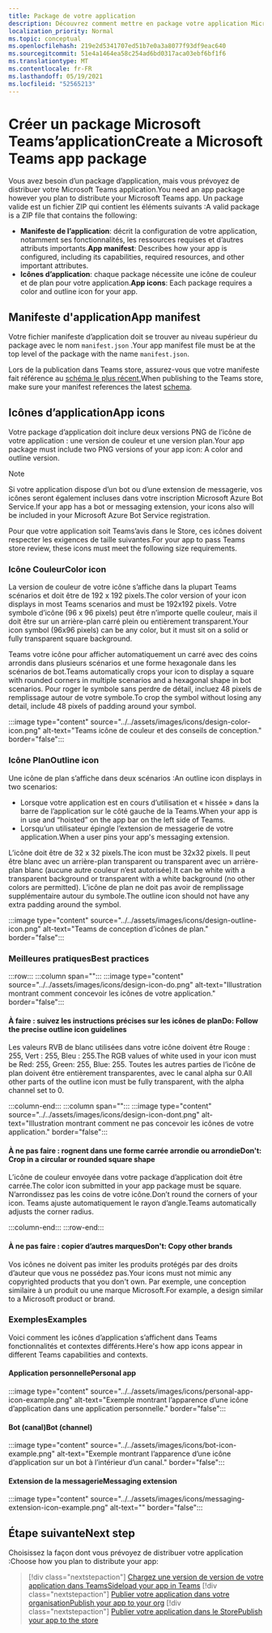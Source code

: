 ```yaml
---
title: Package de votre application
description: Découvrez comment mettre en package votre application Microsoft Teams pour le test, le téléchargement et la publication dans le Store.
localization_priority: Normal
ms.topic: conceptual
ms.openlocfilehash: 219e2d5341707ed51b7e0a3a8077f93df9eac640
ms.sourcegitcommit: 51e4a1464ea58c254ad6bd0317aca03ebf6bf1f6
ms.translationtype: MT
ms.contentlocale: fr-FR
ms.lasthandoff: 05/19/2021
ms.locfileid: "52565213"
---
```

# <a name="create-a-microsoft-teams-app-package"></a><span data-ttu-id="ebb79-103">Créer un package Microsoft Teams’application</span><span class="sxs-lookup"><span data-stu-id="ebb79-103">Create a Microsoft Teams app package</span></span>

<span data-ttu-id="ebb79-104">Vous avez besoin d’un package d’application, mais vous prévoyez de distribuer votre Microsoft Teams application.</span><span class="sxs-lookup"><span data-stu-id="ebb79-104">You need an app package however you plan to distribute your Microsoft Teams app.</span></span> <span data-ttu-id="ebb79-105">Un package valide est un fichier ZIP qui contient les éléments suivants :</span><span class="sxs-lookup"><span data-stu-id="ebb79-105">A valid package is a ZIP file that contains the following:</span></span>

* <span data-ttu-id="ebb79-106">**Manifeste de l’application**: décrit la configuration de votre application, notamment ses fonctionnalités, les ressources requises et d’autres attributs importants.</span><span class="sxs-lookup"><span data-stu-id="ebb79-106">**App manifest**: Describes how your app is configured, including its capabilities, required resources, and other important attributes.</span></span>
* <span data-ttu-id="ebb79-107">**Icônes d’application**: chaque package nécessite une icône de couleur et de plan pour votre application.</span><span class="sxs-lookup"><span data-stu-id="ebb79-107">**App icons**: Each package requires a color and outline icon for your app.</span></span>

## <a name="app-manifest"></a><span data-ttu-id="ebb79-108">Manifeste d'application</span><span class="sxs-lookup"><span data-stu-id="ebb79-108">App manifest</span></span>

<span data-ttu-id="ebb79-109">Votre fichier manifeste d’application doit se trouver au niveau supérieur du package avec le nom `manifest.json` .</span><span class="sxs-lookup"><span data-stu-id="ebb79-109">Your app manifest file must be at the top level of the package with the name `manifest.json`.</span></span> 

<span data-ttu-id="ebb79-110">Lors de la publication dans Teams store, assurez-vous que votre manifeste fait référence au [schéma le plus récent.](~/resources/schema/manifest-schema.md)</span><span class="sxs-lookup"><span data-stu-id="ebb79-110">When publishing to the Teams store, make sure your manifest references the latest [schema](~/resources/schema/manifest-schema.md).</span></span>

## <a name="app-icons"></a><span data-ttu-id="ebb79-111">Icônes d’application</span><span class="sxs-lookup"><span data-stu-id="ebb79-111">App icons</span></span>

<span data-ttu-id="ebb79-112">Votre package d’application doit inclure deux versions PNG de l’icône de votre application : une version de couleur et une version plan.</span><span class="sxs-lookup"><span data-stu-id="ebb79-112">Your app package must include two PNG versions of your app icon: A color and outline version.</span></span>

> [!Note]
> <span data-ttu-id="ebb79-113">Si votre application dispose d’un bot ou d’une extension de messagerie, vos icônes seront également incluses dans votre inscription Microsoft Azure Bot Service.</span><span class="sxs-lookup"><span data-stu-id="ebb79-113">If your app has a bot or messaging extension, your icons also will be included in your Microsoft Azure Bot Service registration.</span></span>

<span data-ttu-id="ebb79-114">Pour que votre application soit Teams’avis dans le Store, ces icônes doivent respecter les exigences de taille suivantes.</span><span class="sxs-lookup"><span data-stu-id="ebb79-114">For your app to pass Teams store review, these icons must meet the following size requirements.</span></span>

### <a name="color-icon"></a><span data-ttu-id="ebb79-115">Icône Couleur</span><span class="sxs-lookup"><span data-stu-id="ebb79-115">Color icon</span></span>

<span data-ttu-id="ebb79-116">La version de couleur de votre icône s’affiche dans la plupart Teams scénarios et doit être de 192 x 192 pixels.</span><span class="sxs-lookup"><span data-stu-id="ebb79-116">The color version of your icon displays in most Teams scenarios and must be 192x192 pixels.</span></span> <span data-ttu-id="ebb79-117">Votre symbole d’icône (96 x 96 pixels) peut être n’importe quelle couleur, mais il doit être sur un arrière-plan carré plein ou entièrement transparent.</span><span class="sxs-lookup"><span data-stu-id="ebb79-117">Your icon symbol (96x96 pixels) can be any color, but it must sit on a solid or fully transparent square background.</span></span>

<span data-ttu-id="ebb79-118">Teams votre icône pour afficher automatiquement un carré avec des coins arrondis dans plusieurs scénarios et une forme hexagonale dans les scénarios de bot.</span><span class="sxs-lookup"><span data-stu-id="ebb79-118">Teams automatically crops your icon to display a square with rounded corners in multiple scenarios and a hexagonal shape in bot scenarios.</span></span> <span data-ttu-id="ebb79-119">Pour roger le symbole sans perdre de détail, incluez 48 pixels de remplissage autour de votre symbole.</span><span class="sxs-lookup"><span data-stu-id="ebb79-119">To crop the symbol without losing any detail, include 48 pixels of padding around your symbol.</span></span>

:::image type="content" source="../../assets/images/icons/design-color-icon.png" alt-text="Teams icône de couleur et des conseils de conception." border="false":::

### <a name="outline-icon"></a><span data-ttu-id="ebb79-121">Icône Plan</span><span class="sxs-lookup"><span data-stu-id="ebb79-121">Outline icon</span></span>

<span data-ttu-id="ebb79-122">Une icône de plan s’affiche dans deux scénarios :</span><span class="sxs-lookup"><span data-stu-id="ebb79-122">An outline icon displays in two scenarios:</span></span>

* <span data-ttu-id="ebb79-123">Lorsque votre application est en cours d’utilisation et « hissée » dans la barre de l’application sur le côté gauche de la Teams.</span><span class="sxs-lookup"><span data-stu-id="ebb79-123">When your app is in use and “hoisted” on the app bar on the left side of Teams.</span></span>
* <span data-ttu-id="ebb79-124">Lorsqu’un utilisateur épingle l’extension de messagerie de votre application.</span><span class="sxs-lookup"><span data-stu-id="ebb79-124">When a user pins your app's messaging extension.</span></span>

<span data-ttu-id="ebb79-125">L’icône doit être de 32 x 32 pixels.</span><span class="sxs-lookup"><span data-stu-id="ebb79-125">The icon must be 32x32 pixels.</span></span> <span data-ttu-id="ebb79-126">Il peut être blanc avec un arrière-plan transparent ou transparent avec un arrière-plan blanc (aucune autre couleur n’est autorisée).</span><span class="sxs-lookup"><span data-stu-id="ebb79-126">It can be white with a transparent background or transparent with a white background (no other colors are permitted).</span></span> <span data-ttu-id="ebb79-127">L’icône de plan ne doit pas avoir de remplissage supplémentaire autour du symbole.</span><span class="sxs-lookup"><span data-stu-id="ebb79-127">The outline icon should not have any extra padding around the symbol.</span></span>

:::image type="content" source="../../assets/images/icons/design-outline-icon.png" alt-text="Teams de conception d’icônes de plan." border="false":::

### <a name="best-practices"></a><span data-ttu-id="ebb79-129">Meilleures pratiques</span><span class="sxs-lookup"><span data-stu-id="ebb79-129">Best practices</span></span>

:::row:::
   :::column span="":::
:::image type="content" source="../../assets/images/icons/design-icon-do.png" alt-text="Illustration montrant comment concevoir les icônes de votre application." border="false":::

#### <a name="do-follow-the-precise-outline-icon-guidelines"></a><span data-ttu-id="ebb79-131">À faire : suivez les instructions précises sur les icônes de plan</span><span class="sxs-lookup"><span data-stu-id="ebb79-131">Do: Follow the precise outline icon guidelines</span></span>

<span data-ttu-id="ebb79-132">Les valeurs RVB de blanc utilisées dans votre icône doivent être Rouge : 255, Vert : 255, Bleu : 255.</span><span class="sxs-lookup"><span data-stu-id="ebb79-132">The RGB values of white used in your icon must be Red: 255, Green: 255, Blue: 255.</span></span> <span data-ttu-id="ebb79-133">Toutes les autres parties de l’icône de plan doivent être entièrement transparentes, avec le canal alpha sur 0.</span><span class="sxs-lookup"><span data-stu-id="ebb79-133">All other parts of the outline icon must be fully transparent, with the alpha channel set to 0.</span></span>

   :::column-end:::
   :::column span="":::
:::image type="content" source="../../assets/images/icons/design-icon-dont.png" alt-text="Illustration montrant comment ne pas concevoir les icônes de votre application." border="false":::

#### <a name="dont-crop-in-a-circular-or-rounded-square-shape"></a><span data-ttu-id="ebb79-135">À ne pas faire : rognent dans une forme carrée arrondie ou arrondie</span><span class="sxs-lookup"><span data-stu-id="ebb79-135">Don't: Crop in a circular or rounded square shape</span></span>

<span data-ttu-id="ebb79-136">L’icône de couleur envoyée dans votre package d’application doit être carrée.</span><span class="sxs-lookup"><span data-stu-id="ebb79-136">The color icon submitted in your app package must be square.</span></span> <span data-ttu-id="ebb79-137">N’arrondissez pas les coins de votre icône.</span><span class="sxs-lookup"><span data-stu-id="ebb79-137">Don’t round the corners of your icon.</span></span> <span data-ttu-id="ebb79-138">Teams ajuste automatiquement le rayon d’angle.</span><span class="sxs-lookup"><span data-stu-id="ebb79-138">Teams automatically adjusts the corner radius.</span></span>

   :::column-end:::
:::row-end:::

#### <a name="dont-copy-other-brands"></a><span data-ttu-id="ebb79-139">À ne pas faire : copier d’autres marques</span><span class="sxs-lookup"><span data-stu-id="ebb79-139">Don't: Copy other brands</span></span>

<span data-ttu-id="ebb79-140">Vos icônes ne doivent pas imiter les produits protégés par des droits d’auteur que vous ne possédez pas.</span><span class="sxs-lookup"><span data-stu-id="ebb79-140">Your icons must not mimic any copyrighted products that you don't own.</span></span> <span data-ttu-id="ebb79-141">Par exemple, une conception similaire à un produit ou une marque Microsoft.</span><span class="sxs-lookup"><span data-stu-id="ebb79-141">For example, a design similar to a Microsoft product or brand.</span></span>

### <a name="examples"></a><span data-ttu-id="ebb79-142">Exemples</span><span class="sxs-lookup"><span data-stu-id="ebb79-142">Examples</span></span>

<span data-ttu-id="ebb79-143">Voici comment les icônes d’application s’affichent dans Teams fonctionnalités et contextes différents.</span><span class="sxs-lookup"><span data-stu-id="ebb79-143">Here's how app icons appear in different Teams capabilities and contexts.</span></span>

#### <a name="personal-app"></a><span data-ttu-id="ebb79-144">Application personnelle</span><span class="sxs-lookup"><span data-stu-id="ebb79-144">Personal app</span></span>

:::image type="content" source="../../assets/images/icons/personal-app-icon-example.png" alt-text="Exemple montrant l’apparence d’une icône d’application dans une application personnelle." border="false":::

#### <a name="bot-channel"></a><span data-ttu-id="ebb79-146">Bot (canal)</span><span class="sxs-lookup"><span data-stu-id="ebb79-146">Bot (channel)</span></span>

:::image type="content" source="../../assets/images/icons/bot-icon-example.png" alt-text="Exemple montrant l’apparence d’une icône d’application sur un bot à l’intérieur d’un canal." border="false":::

#### <a name="messaging-extension"></a><span data-ttu-id="ebb79-148">Extension de la messagerie</span><span class="sxs-lookup"><span data-stu-id="ebb79-148">Messaging extension</span></span>

:::image type="content" source="../../assets/images/icons/messaging-extension-icon-example.png" alt-text="<texte de>" border="false":::

## <a name="next-step"></a><span data-ttu-id="ebb79-150">Étape suivante</span><span class="sxs-lookup"><span data-stu-id="ebb79-150">Next step</span></span>

<span data-ttu-id="ebb79-151">Choisissez la façon dont vous prévoyez de distribuer votre application :</span><span class="sxs-lookup"><span data-stu-id="ebb79-151">Choose how you plan to distribute your app:</span></span>

> [!div class="nextstepaction"]
> [<span data-ttu-id="ebb79-152">Chargez une version de version de votre application dans Teams</span><span class="sxs-lookup"><span data-stu-id="ebb79-152">Sideload your app in Teams</span></span>](~/concepts/deploy-and-publish/apps-upload.md)
> [!div class="nextstepaction"]
> [<span data-ttu-id="ebb79-153">Publier votre application dans votre organisation</span><span class="sxs-lookup"><span data-stu-id="ebb79-153">Publish your app to your org</span></span>](/MicrosoftTeams/tenant-apps-catalog-teams?toc=/microsoftteams/platform/toc.json&bc=/MicrosoftTeams/breadcrumb/toc.json)
> [!div class="nextstepaction"]
> [<span data-ttu-id="ebb79-154">Publier votre application dans le Store</span><span class="sxs-lookup"><span data-stu-id="ebb79-154">Publish your app to the store</span></span>](~/concepts/deploy-and-publish/appsource/publish.md)
